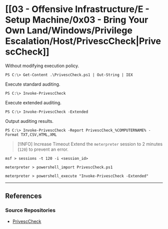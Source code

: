 # [[03 - Offensive Infrastructure/E - Setup Machine/0x03 - Bring Your Own Land/Windows/Privilege Escalation/Host/PrivescCheck|PrivescCheck]]

Without modifying execution policy.

```
PS C:\> Get-Content .\PrivescCheck.ps1 | Out-String | IEX
```

Execute standard auditing.

```
PS C:\> Invoke-PrivescCheck
```

Execute extended auditing.

```
PS C:\> Invoke-PrivescCheck -Extended
```

Output auditing results.

```
PS C:\> Invoke-PrivescCheck -Report PrivescCheck_%COMPUTERNAME% -Format TXT,CSV,HTML,XML
```

> [!INFO] Increase Timeout
> Extend the `meterpreter` session to 2 minutes (`120`) to prevent an error.

```
msf > sessions -t 120 -i <session_id>

meterpreter > powershell_import PrivescCheck.ps1

meterpreter > powershell_execute "Invoke-PrivescCheck -Extended"
```

---
## References

### Source Repositories

- [PrivescCheck](https://github.com/itm4n/PrivescCheck)